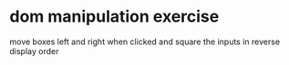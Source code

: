 # dom manipulation exercise
move boxes left and right when clicked
and square the inputs in reverse display order
